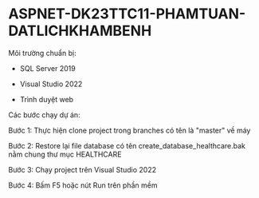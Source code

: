 # ASPNET-DK23TTC11-PHAMTUAN-DATLICHKHAMBENH
Môi trường chuẩn bị:

- SQL Server 2019

- Visual Studio 2022

- Trình duyệt web

Các bước chạy dự án:

Bước 1: Thực hiện clone project trong branches có tên là "master" về máy

Bước 2: Restore lại file database có tên create_database_healthcare.bak nằm chung thư mục HEALTHCARE

Bước 3: Chạy project trên Visual Studio 2022

Bước 4: Bấm F5 hoặc nút Run trên phần mềm
